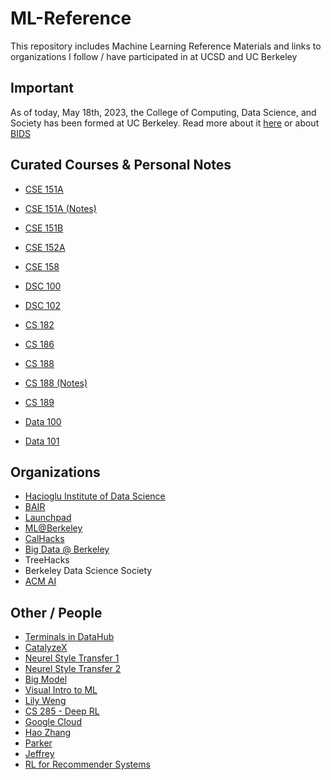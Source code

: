 # ML-Reference
This repository includes Machine Learning Reference Materials and links to organizations I follow / have participated in
at UCSD and UC Berkeley

## Important
As of today, May 18th, 2023, the College of Computing, Data Science, and Society has been formed at UC Berkeley. 
Read more about it [here](https://data.berkeley.edu/) or about [BIDS](https://bids.berkeley.edu/software)

## Curated Courses & Personal Notes
* [CSE 151A](https://shangjingbo1226.github.io/teaching/2023-spring-CSE151A-CSE-251A-ML)
* [CSE 151A (Notes)](https://purrfect-zinc-f80.notion.site/CSE-151A-Notes-9ecf18e9b1c8482a8eeb69784a098bf2)
* [CSE 151B](https://sites.google.com/view/cse151b)
* [CSE 152A](https://ucsd-cse-152.github.io/FA20/schedule.html)
* [CSE 158](https://cseweb.ucsd.edu/classes/fa23/cse258-a/)
* [DSC 100](https://kshannon.github.io/ucsd-dsc100/)
* [DSC 102](https://dsc-courses.github.io/dsc102-2023-sp/)

* [CS 182](https://inst.eecs.berkeley.edu/~cs182/sp23/)
* [CS 186](https://cs186berkeley.net/)
* [CS 188](https://inst.eecs.berkeley.edu/~cs188/su23/)
* [CS 188 (Notes)](https://purrfect-zinc-f80.notion.site/CS-188-Notes-0db1181094744173ac5efdce49d563d9?pvs=4)
* [CS 189](https://people.eecs.berkeley.edu/~jrs/189/)
* [Data 100](https://ds100.org/sp23/)
* [Data 101](https://fa23.data101.org/)


## Organizations
* [Hacioglu Institute of Data Science](https://dsc-courses.github.io/)
* [BAIR](https://bair.berkeley.edu/blog/?refresh=1)
* [Launchpad](https://launchpad.berkeley.edu/projects/)
* [ML@Berkeley](https://ml.berkeley.edu/)
* [CalHacks](https://www.calhacks.io/)
* [Big Data @ Berkeley](https://bd.berkeley.edu/)
* TreeHacks
* Berkeley Data Science Society 
* [ACM AI](https://ai.acmucsd.com/)

## Other / People
* [Terminals in DataHub](https://sndev.ucsd.edu/its?id=kb_article_view&sysparm_article=KB0033812)
* [CatalyzeX](https://www.catalyzex.com/paper/arxiv:1901.03915)
* [Neurel Style Transfer 1](https://www.v7labs.com/blog/neural-style-transfer)
* [Neurel Style Transfer 2](https://reiinakano.com/2019/06/21/robust-neural-style-transfer.html)
* [Big Model](https://sites.google.com/view/icml-2022-big-model)
* [Visual Intro to ML](http://www.r2d3.us/visual-intro-to-machine-learning-part-1/)
* [Lily Weng](https://lilywenglab.github.io/)
* [CS 285 - Deep RL](https://rail.eecs.berkeley.edu/deeprlcourse/)
* [Google Cloud](https://docs.google.com/document/d/1YKSzyy5mk2h2lCKmoIyMUJ4AouT5nvzInwRlKxV2rQA/edit)
* [Hao Zhang](https://forms.office.com/pages/responsepage.aspx?id=DQSIkWdsW0yxEjajBLZtrQAAAAAAAAAAAANAAa-SsTJUM1M1QlNEWERZTVJKTFJRUzhOUk1FVjg0MC4u)
* [Parker](https://parkeraddison.com/)
* [Jeffrey](https://jshen13.github.io/)
* [RL for Recommender Systems](https://arxiv.org/abs/2101.06286)
